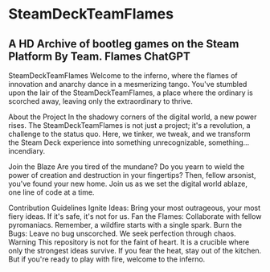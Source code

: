# SteamDeckTeamFlames
A HD Archive of bootleg games on the Steam Platform  By Team. Flames ChatGPT 
--
SteamDeckTeamFlames
Welcome to the inferno, where the flames of innovation and anarchy dance in a mesmerizing tango. You've stumbled upon the lair of the SteamDeckTeamFlames, a place where the ordinary is scorched away, leaving only the extraordinary to thrive.

About the Project
In the shadowy corners of the digital world, a new power rises. The SteamDeckTeamFlames is not just a project; it's a revolution, a challenge to the status quo. Here, we tinker, we tweak, and we transform the Steam Deck experience into something unrecognizable, something... incendiary.

Join the Blaze
Are you tired of the mundane? Do you yearn to wield the power of creation and destruction in your fingertips? Then, fellow arsonist, you've found your new home. Join us as we set the digital world ablaze, one line of code at a time.

Contribution Guidelines
Ignite Ideas: Bring your most outrageous, your most fiery ideas. If it's safe, it's not for us.
Fan the Flames: Collaborate with fellow pyromaniacs. Remember, a wildfire starts with a single spark.
Burn the Bugs: Leave no bug unscorched. We seek perfection through chaos.
Warning
This repository is not for the faint of heart. It is a crucible where only the strongest ideas survive. If you fear the heat, stay out of the kitchen. But if you're ready to play with fire, welcome to the inferno.

